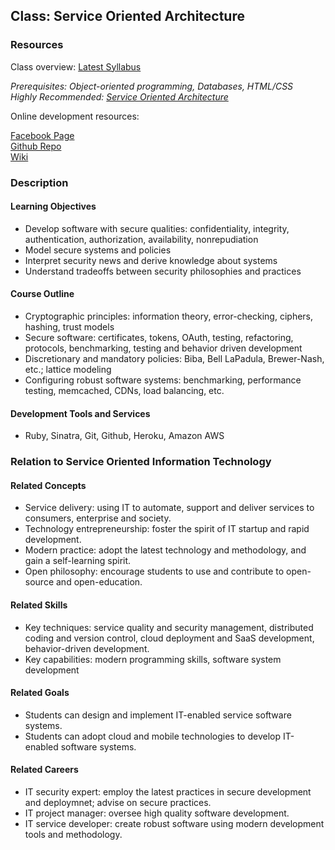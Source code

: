## Class: Service Oriented Architecture

### Resources
Class overview: [Latest Syllabus](https://docs.google.com/document/d/1gJcwh5cPN0kFbP6-qnpu-_V3XQ_AQP1ux8RhnGOpk3I/edit?usp=sharing)

*Prerequisites: Object-oriented programming, Databases, HTML/CSS*<br>
*Highly Recommended: [Service Oriented Architecture](/classes/SOA/)*

Online development resources:
<div id="horiz_container">
  <div id="SNSbutton"><a href="https://www.facebook.com/groups/service.sec/">Facebook Page</a></div>
  <div id="SNSbutton"><a href="https://github.com/ISS-Security/class-SEC">Github Repo</a></div>
  <div id="SNSbutton"><a href="https://github.com/ISS-Security/class-SEC/wiki">Wiki</a></div>
</div>

### Description

#### Learning Objectives
- Develop software with secure qualities: confidentiality, integrity, authentication, authorization, availability, nonrepudiation
- Model secure systems and policies
- Interpret security news and derive knowledge about systems
- Understand tradeoffs between security philosophies and practices

#### Course Outline
- Cryptographic principles: information theory, error-checking, ciphers, hashing, trust models
- Secure software: certificates, tokens, OAuth, testing, refactoring, protocols, benchmarking, testing and behavior driven development
- Discretionary and mandatory policies: Biba, Bell LaPadula, Brewer-Nash, etc.; lattice modeling
- Configuring robust software systems: benchmarking, performance testing, memcached, CDNs, load balancing, etc.

#### Development Tools and Services
- Ruby, Sinatra, Git, Github, Heroku, Amazon AWS

### Relation to Service Oriented Information Technology

#### Related Concepts
- Service delivery: using IT to automate, support and deliver services to consumers, enterprise and society.
- Technology entrepreneurship: foster the spirit of IT startup and rapid development.
- Modern practice: adopt the latest technology and methodology, and gain a self-learning spirit.
- Open philosophy: encourage students to use and contribute to open-source and open-education.

#### Related Skills
- Key techniques: service quality and security management, distributed coding and version control, cloud deployment and SaaS development, behavior-driven development.
- Key capabilities: modern programming skills, software system development

#### Related Goals
- Students can design and implement IT-enabled service software systems.
- Students can adopt cloud and mobile technologies to develop IT-enabled software systems.

#### Related Careers
- IT security expert: employ the latest practices in secure development and deploymnet; advise on secure practices.
- IT project manager: oversee high quality software development.
- IT service developer: create robust software using modern development tools and methodology.
